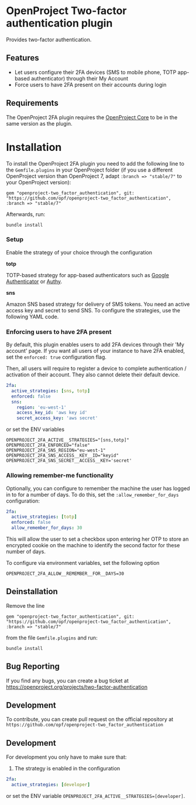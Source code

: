 # OpenProject Two-factor authentication plugin

Provides two-factor authentication.

## Features

* Let users configure their 2FA devices (SMS to mobile phone, TOTP app-based authenticator) through their My Account
* Force users to have 2FA present on their accounts during login


## Requirements
The OpenProject 2FA plugin requires the [OpenProject Core](https://github.com/opf/openproject/) to be in the same version as the plugin.

# Installation
To install the OpenProject 2FA plugin you need to add the following line to the `Gemfile.plugins` in your OpenProject folder (if you use a different OpenProject version than OpenProject 7, adapt `:branch => "stable/7"` to your OpenProject version):

`gem "openproject-two_factor_authentication", git: "https://github.com/opf/openproject-two_factor_authentication", :branch => "stable/7"`

Afterwards, run:

`bundle install`

### Setup

Enable the strategy of your choice through the configuration

**totp**

TOTP-based strategy for app-based authenticators such as [Google Authenticator](https://play.google.com/store/apps/details?id=com.google.android.apps.authenticator2&hl=de) or [Authy](https://authy.com/).

**sns**

Amazon SNS based strategy for delivery of SMS tokens. You need an active access key and secret to send SNS. To configure the strategies, use the following YAML code.

### Enforcing users to have 2FA present

By default, this plugin enables users to add 2FA devices through their 'My account' page.
If you want all users of your instance to have 2FA enabled, set the `enforced: true` configuration flag.

Then, all users will require to register a device to complete authentication / activation of their account. They also cannot delete their default device.

``` yaml
2fa:
  active_strategies: [sns, totp]
  enforced: false
  sns:
    region: 'eu-west-1'
    access_key_id: 'aws key id'
    secret_access_key: 'aws secret'
```

or set the ENV variables

```
OPENPROJECT_2FA_ACTIVE__STRATEGIES="[sns,totp]"
OPENPROJECT_2FA_ENFORCED="false"
OPENPROJECT_2FA_SNS_REGION="eu-west-1"
OPENPROJECT_2FA_SNS_ACCESS__KEY__ID="keyid"
OPENPROJECT_2FA_SNS_SECRET__ACCESS__KEY='secret'
```


### Allowing remember-me functionality 

Optionally, you can configure to remember the machine the user has logged in to for a number of days.
To do this, set the `:allow_remember_for_days` configuration:

``` yaml
2fa:
  active_strategies: [totp]
  enforced: false
  allow_remember_for_days: 30
```

This will allow the user to set a checkbox upon entering her OTP to store an encrypted cookie
on the machine to identify the second factor for these number of days.

To configure via environment variables, set the following option
```
OPENPROJECT_2FA_ALLOW__REMEMBER__FOR__DAYS=30
```


## Deinstallation

Remove the line

`gem "openproject-two_factor_authentication", git: "https://github.com/opf/openproject-two_factor_authentication", :branch => "stable/7"`

from the file `Gemfile.plugins` and run:

`bundle install`

Bug Reporting
-------------

If you find any bugs, you can create a bug ticket at
https://openproject.org/projects/two-factor-authentication

Development
-----------

To contribute, you can create pull request on the official repository at
`https://github.com/opf/openproject-two_factor_authentication`

## Development

For development you only have to make sure that:

1. The strategy is enabled in the configuration
``` yaml
2fa:
  active_strategies: [developer]
```

or set the ENV variable `OPENPROJECT_2FA_ACTIVE__STRATEGIES=[developer]`.
